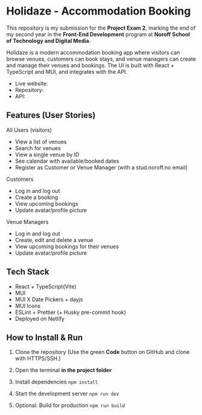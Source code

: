 # Holidaze - Accommodation Booking

This repository is my submission for the **Project Exam 2**, marking the end of my second year in the **Front-End Development** program at **Noroff School of Technology and Digital Media**.

Holidaze is a modern accommodation booking app where visitors can browse venues, customers can book stays, and venue managers can create and manage their venues and bookings. The UI is built with React + TypeScript and MUI, and integrates with the API.

- Live website:
- Repository:
- API:

## Features (User Stories)

All Users (visitors)

- View a list of venues
- Search for venues
- View a single venue by ID
- See calendar with available/booked dates
- Register as Customer or Venue Manager (with a stud.noroff.no email)

Customers

- Log in and log out
- Create a booking
- View upcoming bookings
- Update avatar/profile picture

Venue Managers

- Log in and log out
- Create, edit and delete a venue
- View upcoming bookings for their venues
- Update avatar/profile picture

## Tech Stack

- React + TypeScript(Vite)
- MUI
- MUI X Date Pickers + dayjs
- MUI Icons
- ESLint + Prettier (+ Husky pre-commit hook)
- Deployed on Netlify

## How to Install & Run

1. Clone the repository
   (Use the green **Code** button on GitHub and clone with HTTPS/SSH.)

2. Open the terminal **in the project folder**

3. Install dependencies
   `npm install`

4. Start the development server
   `npm run dev`

5. Optional: Build for production
   `npm run build`
